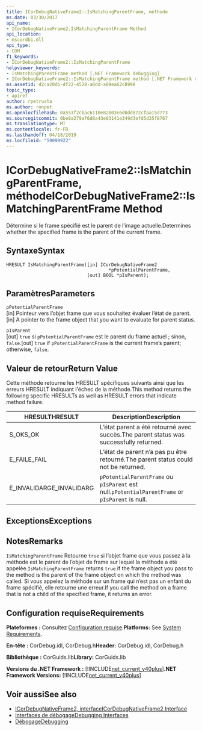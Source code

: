 ```yaml
---
title: ICorDebugNativeFrame2::IsMatchingParentFrame, méthode
ms.date: 03/30/2017
api_name:
- ICorDebugNativeFrame2.IsMatchingParentFrame Method
api_location:
- mscordbi.dll
api_type:
- COM
f1_keywords:
- ICorDebugNativeFrame2::IsMatchingParentFrame
helpviewer_keywords:
- IsMatchingParentFrame method [.NET Framework debugging]
- ICorDebugNativeFrame2::IsMatchingParentFrame method [.NET Framework debugging]
ms.assetid: d2ca20db-df22-4528-a0dd-a09ea62c8998
topic_type:
- apiref
author: rpetrusha
ms.author: ronpet
ms.openlocfilehash: 0a553f2cbac6110e82803e6d0dd872cfaa15d773
ms.sourcegitcommit: 0be8a279af6d8a43e03141e349d3efd5d35f8767
ms.translationtype: MT
ms.contentlocale: fr-FR
ms.lasthandoff: 04/18/2019
ms.locfileid: "59099922"
---
```

# <a name="icordebugnativeframe2ismatchingparentframe-method"></a><span data-ttu-id="22c90-102">ICorDebugNativeFrame2::IsMatchingParentFrame, méthode</span><span class="sxs-lookup"><span data-stu-id="22c90-102">ICorDebugNativeFrame2::IsMatchingParentFrame Method</span></span>
<span data-ttu-id="22c90-103">Détermine si le frame spécifié est le parent de l’image actuelle.</span><span class="sxs-lookup"><span data-stu-id="22c90-103">Determines whether the specified frame is the parent of the current frame.</span></span>  
  
## <a name="syntax"></a><span data-ttu-id="22c90-104">Syntaxe</span><span class="sxs-lookup"><span data-stu-id="22c90-104">Syntax</span></span>  
  
```  
HRESULT IsMatchingParentFrame([in] ICorDebugNativeFrame2  
                                      *pPotentialParentFrame,  
                              [out] BOOL *pIsParent);  
```  
  
## <a name="parameters"></a><span data-ttu-id="22c90-105">Paramètres</span><span class="sxs-lookup"><span data-stu-id="22c90-105">Parameters</span></span>  
 `pPotentialParentFrame`  
 <span data-ttu-id="22c90-106">[in] Pointeur vers l’objet frame que vous souhaitez évaluer l’état de parent.</span><span class="sxs-lookup"><span data-stu-id="22c90-106">[in] A pointer to the frame object that you want to evaluate for parent status.</span></span>  
  
 `pIsParent`  
 <span data-ttu-id="22c90-107">[out] `true` si `pPotentialParentFrame` est le parent du frame actuel ; sinon, `false`.</span><span class="sxs-lookup"><span data-stu-id="22c90-107">[out] `true` if `pPotentialParentFrame` is the current frame’s parent; otherwise, `false`.</span></span>  
  
## <a name="return-value"></a><span data-ttu-id="22c90-108">Valeur de retour</span><span class="sxs-lookup"><span data-stu-id="22c90-108">Return Value</span></span>  
 <span data-ttu-id="22c90-109">Cette méthode retourne les HRESULT spécifiques suivants ainsi que les erreurs HRESULT indiquant l'échec de la méthode.</span><span class="sxs-lookup"><span data-stu-id="22c90-109">This method returns the following specific HRESULTs as well as HRESULT errors that indicate method failure.</span></span>  
  
|<span data-ttu-id="22c90-110">HRESULT</span><span class="sxs-lookup"><span data-stu-id="22c90-110">HRESULT</span></span>|<span data-ttu-id="22c90-111">Description</span><span class="sxs-lookup"><span data-stu-id="22c90-111">Description</span></span>|  
|-------------|-----------------|  
|<span data-ttu-id="22c90-112">S_OK</span><span class="sxs-lookup"><span data-stu-id="22c90-112">S_OK</span></span>|<span data-ttu-id="22c90-113">L’état parent a été retourné avec succès.</span><span class="sxs-lookup"><span data-stu-id="22c90-113">The parent status was successfully returned.</span></span>|  
|<span data-ttu-id="22c90-114">E_FAIL</span><span class="sxs-lookup"><span data-stu-id="22c90-114">E_FAIL</span></span>|<span data-ttu-id="22c90-115">L’état de parent n’a pas pu être retourné.</span><span class="sxs-lookup"><span data-stu-id="22c90-115">The parent status could not be returned.</span></span>|  
|<span data-ttu-id="22c90-116">E_INVALIDARG</span><span class="sxs-lookup"><span data-stu-id="22c90-116">E_INVALIDARG</span></span>|<span data-ttu-id="22c90-117">`pPotentialParentFrame` ou `pIsParent` est null.</span><span class="sxs-lookup"><span data-stu-id="22c90-117">`pPotentialParentFrame` or `pIsParent` is null.</span></span>|  
  
## <a name="exceptions"></a><span data-ttu-id="22c90-118">Exceptions</span><span class="sxs-lookup"><span data-stu-id="22c90-118">Exceptions</span></span>  
  
## <a name="remarks"></a><span data-ttu-id="22c90-119">Notes</span><span class="sxs-lookup"><span data-stu-id="22c90-119">Remarks</span></span>  
 <span data-ttu-id="22c90-120">`IsMatchingParentFrame` Retourne `true` si l’objet frame que vous passez à la méthode est le parent de l’objet de frame sur lequel la méthode a été appelée.</span><span class="sxs-lookup"><span data-stu-id="22c90-120">`IsMatchingParentFrame` returns `true` if the frame object you pass to the method is the parent of the frame object on which the method was called.</span></span> <span data-ttu-id="22c90-121">Si vous appelez la méthode sur un frame qui n’est pas un enfant du frame spécifié, elle retourne une erreur.</span><span class="sxs-lookup"><span data-stu-id="22c90-121">If you call the method on a frame that is not a child of the specified frame, it returns an error.</span></span>  
  
## <a name="requirements"></a><span data-ttu-id="22c90-122">Configuration requise</span><span class="sxs-lookup"><span data-stu-id="22c90-122">Requirements</span></span>  
 <span data-ttu-id="22c90-123">**Plateformes :** Consultez [Configuration requise](../../../../docs/framework/get-started/system-requirements.md).</span><span class="sxs-lookup"><span data-stu-id="22c90-123">**Platforms:** See [System Requirements](../../../../docs/framework/get-started/system-requirements.md).</span></span>  
  
 <span data-ttu-id="22c90-124">**En-tête :** CorDebug.idl, CorDebug.h</span><span class="sxs-lookup"><span data-stu-id="22c90-124">**Header:** CorDebug.idl, CorDebug.h</span></span>  
  
 <span data-ttu-id="22c90-125">**Bibliothèque :** CorGuids.lib</span><span class="sxs-lookup"><span data-stu-id="22c90-125">**Library:** CorGuids.lib</span></span>  
  
 <span data-ttu-id="22c90-126">**Versions du .NET Framework :** [!INCLUDE[net_current_v40plus](../../../../includes/net-current-v40plus-md.md)]</span><span class="sxs-lookup"><span data-stu-id="22c90-126">**.NET Framework Versions:** [!INCLUDE[net_current_v40plus](../../../../includes/net-current-v40plus-md.md)]</span></span>  
  
## <a name="see-also"></a><span data-ttu-id="22c90-127">Voir aussi</span><span class="sxs-lookup"><span data-stu-id="22c90-127">See also</span></span>

- [<span data-ttu-id="22c90-128">ICorDebugNativeFrame2, interface</span><span class="sxs-lookup"><span data-stu-id="22c90-128">ICorDebugNativeFrame2 Interface</span></span>](../../../../docs/framework/unmanaged-api/debugging/icordebugnativeframe2-interface.md)
- [<span data-ttu-id="22c90-129">Interfaces de débogage</span><span class="sxs-lookup"><span data-stu-id="22c90-129">Debugging Interfaces</span></span>](../../../../docs/framework/unmanaged-api/debugging/debugging-interfaces.md)
- [<span data-ttu-id="22c90-130">Débogage</span><span class="sxs-lookup"><span data-stu-id="22c90-130">Debugging</span></span>](../../../../docs/framework/unmanaged-api/debugging/index.md)
